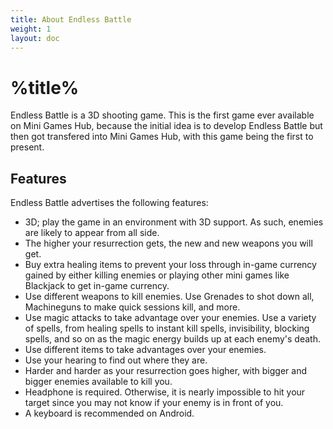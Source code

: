 ```yaml
---
title: About Endless Battle
weight: 1
layout: doc
---
```

# %title%
Endless Battle is a 3D shooting game. This is the first game ever available on Mini Games Hub, because the initial idea is to develop Endless Battle but then got transfered into Mini Games Hub, with this game being the first to present.

## Features
Endless Battle advertises the following features:
- 3D; play the game in an environment with 3D support. As such, enemies are likely to appear from all side.
- The higher your resurrection gets, the new and new weapons you will get.
- Buy extra healing items to prevent your loss through in-game currency gained by either killing enemies or playing other mini games like Blackjack to get in-game currency.
- Use different weapons to kill enemies. Use Grenades to shot down all, Machineguns to make quick sessions kill, and more.
- Use magic attacks to take advantage over your enemies. Use a variety of spells, from healing spells to instant kill spells, invisibility, blocking spells, and so on as the magic energy builds up at each enemy's death.
- Use different items to take advantages over your enemies.
- Use your hearing to find out where they are.
- Harder and harder as your resurrection goes higher, with bigger and bigger enemies available to kill you.
- Headphone is required. Otherwise, it is nearly impossible to hit your target since you may not know if your enemy is in front of you.
- A keyboard is recommended on Android.